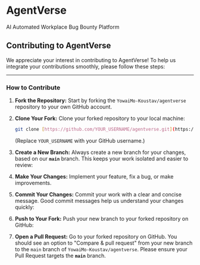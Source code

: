 # AgentVerse
AI Automated Workplace Bug Bounty Platform

## Contributing to AgentVerse

We appreciate your interest in contributing to AgentVerse! To help us integrate your contributions smoothly, please follow these steps:

---

### How to Contribute

1.  **Fork the Repository:** Start by forking the `YowaiMo-Koustav/agentverse` repository to your own GitHub account.

2.  **Clone Your Fork:** Clone your forked repository to your local machine:

    ```bash
    git clone [https://github.com/YOUR_USERNAME/agentverse.git](https://github.com/YOUR_USERNAME/agentverse.git)
    ```

    (Replace `YOUR_USERNAME` with your GitHub username.)

3.  **Create a New Branch:** Always create a new branch for your changes, based on our **`main`** branch. This keeps your work isolated and easier to review:

4.  **Make Your Changes:** Implement your feature, fix a bug, or make improvements.

5.  **Commit Your Changes:** Commit your work with a clear and concise message. Good commit messages help us understand your changes quickly:

6.  **Push to Your Fork:** Push your new branch to your forked repository on GitHub:

7.  **Open a Pull Request:** Go to your forked repository on GitHub. You should see an option to "Compare & pull request" from your new branch to the `main` branch of `YowaiMo-Koustav/agentverse`. Please ensure your Pull Request targets the **`main`** branch.
